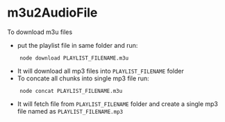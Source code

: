 m3u2AudioFile
=============

To download m3u files
- put the playlist file in same folder and run:
```
    node download PLAYLIST_FILENAME.m3u
```
- It will download all mp3 files into `PLAYLIST_FILENAME` folder
- To concate all chunks into single mp3 file run:
```
    node concat PLAYLIST_FILENAME.m3u
```
- It will fetch file from `PLAYLIST_FILENAME` folder and create a single mp3 file named as `PLAYLIST_FILENAME.mp3`